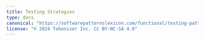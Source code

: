 ```yaml
---
title: Testing Strategies
type: docs
canonical: "https://softwarepatternslexicon.com/functional/testing-patterns/testing-strategies"
license: "© 2024 Tokenizer Inc. CC BY-NC-SA 4.0"
---
```


